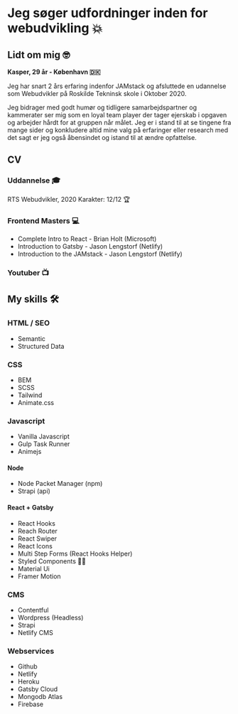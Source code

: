 # Jeg søger udfordninger inden for webudvikling 💥 

## Lidt om mig 🤓
**Kasper, 29 år - København 🇩🇰**

Jeg har snart 2 års erfaring indenfor JAMstack og afsluttede en udannelse som Webudvikler på Roskilde Tekninsk skole i Oktober 2020. 

Jeg bidrager med godt humør og tidligere samarbejdspartner og kammerater ser mig som en loyal team player der tager ejerskab i opgaven og arbejder hårdt for at gruppen når målet. Jeg er i stand til at se tingene fra mange sider og konkludere altid mine valg på erfaringer eller research med det sagt er jeg også åbensindet og istand til at ændre opfattelse. 

## CV
### Uddannelse 🎓
RTS Webudvikler, 2020
Karakter: 12/12 🏆

### Frontend Masters 💻 
* Complete Intro to React - Brian Holt (Microsoft)
* Introduction to Gatsby - Jason Lengstorf (Netlify)
* Introduction to the JAMstack - Jason Lengstorf (Netlify)

### Youtuber 📺


## My skills 🛠

### HTML / SEO
* Semantic
* Structured Data

### CSS
* BEM
* SCSS
* Tailwind
* Animate.css

### Javascript
* Vanilla Javascript
* Gulp Task Runner
* Animejs

#### Node
* Node Packet Manager (npm)
* Strapi (api)

#### React + Gatsby
* React Hooks
* Reach Router
* React Swiper
* React Icons
* Multi Step Forms (React Hooks Helper)
* Styled Components 💅🏼
* Material Ui
* Framer Motion 

### CMS
* Contentful
* Wordpress (Headless)
* Strapi
* Netlify CMS

### Webservices
* Github
* Netlify
* Heroku
* Gatsby Cloud
* Mongodb Atlas
* Firebase
